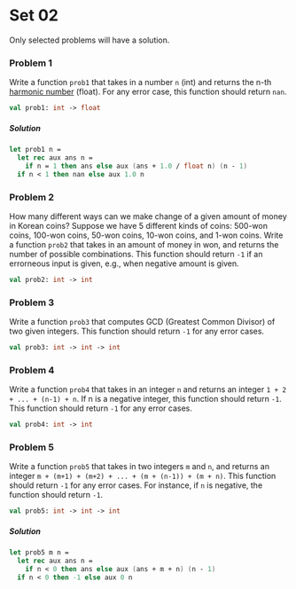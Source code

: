 # Set 02

Only selected problems will have a solution.

### Problem 1

Write a function `prob1` that takes in a number `n` (int) and returns the n-th
[harmonic number](https://en.wikipedia.org/wiki/Harmonic_number) (float). For
any error case, this function should return `nan`.

```fsharp
val prob1: int -> float
```

##### Solution

```fsharp
let prob1 n =
  let rec aux ans n =
    if n = 1 then ans else aux (ans + 1.0 / float n) (n - 1)
  if n < 1 then nan else aux 1.0 n
```

### Problem 2

How many different ways can we make change of a given amount of money in Korean
coins? Suppose we have 5 different kinds of coins: 500-won coins, 100-won coins,
50-won coins, 10-won coins, and 1-won coins. Write a function `prob2` that takes
in an amount of money in won, and returns the number of possible
combinations. This function should return `-1` if an errorneous input is given,
e.g., when negative amount is given.

```fsharp
val prob2: int -> int
```

### Problem 3

Write a function `prob3` that computes GCD (Greatest Common Divisor) of two
given integers. This function should return `-1` for any error cases.

```fsharp
val prob3: int -> int -> int
```

### Problem 4

Write a function `prob4` that takes in an integer `n` and returns an integer
`1 + 2 + ... + (n-1) + n`. If n is a negative integer, this function should
return `-1`. This function should return `-1` for any error cases.

```fsharp
val prob4: int -> int
```

### Problem 5

Write a function `prob5` that takes in two integers `m` and `n`, and returns an
integer `m + (m+1) + (m+2) + ... + (m + (n-1)) + (m + n)`. This function should
return `-1` for any error cases. For instance, if `n` is negative, the function
should return `-1`.

```fsharp
val prob5: int -> int -> int
```

##### Solution

```fsharp
let prob5 m n =
  let rec aux ans n =
    if n < 0 then ans else aux (ans + m + n) (n - 1)
  if n < 0 then -1 else aux 0 n
```
